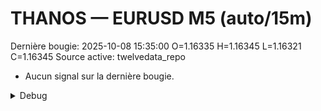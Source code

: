 # THANOS — EURUSD M5 (auto/15m)
Dernière bougie: 2025-10-08 15:35:00  O=1.16335  H=1.16345  L=1.16321  C=1.16345
Source active: twelvedata_repo

- Aucun signal sur la dernière bougie.

<details><summary>Debug</summary>

- TD_API_KEY manquant.

</details>